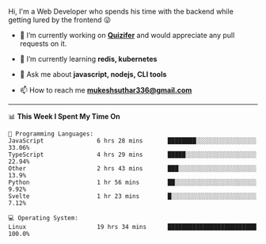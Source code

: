 Hi, I'm a Web Developer who spends his time with the backend while getting lured by the frontend 😜

- 🔭 I’m currently working on **[Quizifer](https://github.com/SutharMukesh/Quizifer/)** and would appreciate any pull requests on it.

- 🌱 I’m currently learning **redis, kubernetes**

- 💬 Ask me about **javascript, nodejs, CLI tools**

- 📫 How to reach me **mukeshsuthar336@gmail.com**

---
<!--START_SECTION:waka-->
📊 **This Week I Spent My Time On** 

```text
💬 Programming Languages: 
JavaScript               6 hrs 28 mins       ████████░░░░░░░░░░░░░░░░░   33.06% 
TypeScript               4 hrs 29 mins       █████░░░░░░░░░░░░░░░░░░░░   22.94% 
Other                    2 hrs 43 mins       ███░░░░░░░░░░░░░░░░░░░░░░   13.9% 
Python                   1 hr 56 mins        ██░░░░░░░░░░░░░░░░░░░░░░░   9.92% 
Svelte                   1 hr 23 mins        █░░░░░░░░░░░░░░░░░░░░░░░░   7.12%

💻 Operating System: 
Linux                    19 hrs 34 mins      █████████████████████████   100.0%

```


<!--END_SECTION:waka-->
